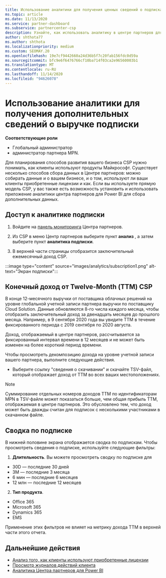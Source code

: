 ```yaml
---
title: Использование аналитики для получения ценных сведений о подписках
ms.topic: article
ms.date: 11/13/2020
ms.service: partner-dashboard
ms.subservice: partnercenter-csp
description: Узнайте, как использовать аналитику в центре партнеров для лучшего понимания бизнеса и того, как ваши клиенты используют приобретенные вами лицензии.
author: shthota77
ms.author: shthota
ms.localizationpriority: medium
ms.custom: SEOMAY.20
ms.openlocfilehash: 19e7cf9442660a24d36b5f7c20fab156fdc0d59a
ms.sourcegitcommit: bfc9e6f6476766cf10ba714f03ca2e96560003b1
ms.translationtype: MT
ms.contentlocale: ru-RU
ms.lasthandoff: 11/14/2020
ms.locfileid: "94626078"
---
```

# <a name="use-analytics-to-learn-more-about-subscription-revenue"></a>Использование аналитики для получения дополнительных сведений о выручке подписки

**Соответствующие роли**

- Глобальный администратор
- администратор партнера MPN.

Для планирования способов развития вашего бизнеса CSP нужно понимать, как клиенты используют продукты Майкрософт. Существует несколько способов сбора данных в Центре партнеров: можно собирать данные и о вашем бизнесе, и о том, используют ли ваши клиенты приобретенные лицензии и как. Если вы используете прямую модель CSP, у вас также есть возможность установить и использовать приложение аналитики центра партнеров для Power BI для сбора дополнительных данных.

## <a name="access-to-the-subscription-analytics"></a>Доступ к аналитике подписки

1. Войдите на [панель мониторинга](https://partner.microsoft.com/dashboard/home) Центра партнеров.
1. Из CSP в меню Центр партнеров выберите пункт **анализ** , а затем выберите пункт **аналитика подписки**.

1. В верхней части страницы отобразится заключительный ежемесячный доход CSP.

:::image type="content" source="images/analytics/subscription1.png" alt-text="Экран подписки":::

## <a name="trailing-twelve-month-ttm-csp-revenue"></a>Конечный доход от Twelve-Month (ТТМ) CSP

В конце 12-месячного выручки от поставщика облачных решений на уровне глобальной учетной записи партнера выручки по поставщику Cloud Solution. Данные обновляются 8-го числа каждого месяца, чтобы отобразить заключительный доход за двенадцать месяцев до прошлого месяца. Например, в 9 сентября 2020 года вы увидите ТТМ в течение фиксированного периода с 2019 сентября по 2020 августа.

Доход, отображаемый в центре партнеров, рассчитывается за фиксированный интервал времени в 12 месяцев и не может быть изменен на более короткий период времени.

Чтобы просмотреть декомпозицию дохода на уровне учетной записи вашего партнера, выполните следующие действия.

- Выберите ссылку "сведения о скачивании" и скачайте TSV-файл, который отображает доход от ТТМ во всех ваших местоположениях.

>[!NOTE] 
>Суммирование отдельных номеров доходов ТТМ по идентификаторам MPN в TSV-файле может показаться больше, чем общая прибыль ТТМ, отображаемая в центре партнеров. Это обусловлено тем, что доход может быть дважды считан для подписок с несколькими участниками в скачанном файле.

## <a name="subscription-summary"></a>Сводка по подписке

В нижней половине экрана отображается сводка по подпискам. Чтобы просмотреть сведения о подписке, используйте следующие фильтры:  

1. **Длительность**. Вы можете просмотреть сводку по подписке для 

- 30D — последние 30 дней
- 3M — последние 3 месяца
- 6 мин — последние 6 месяцев
- 12 млн — последние 12 месяцев

2. **Тип продукта**.
 
- Office 365
- Microsoft 365
- Dynamics 365
- EMS

Применение этих фильтров не влияет на метрику дохода ТТМ в верхней части этого отчета.


 
## <a name="next-steps"></a>Дальнейшие действия

- [Анализ того, как клиенты используют приобретенные лицензии](increasing-adoption-and-satisfaction.md)  
- [Просмотр журналов действий клиента](activity-logs.md)
- [Аналитика Центра партнеров для Power BI](power-bi-app-for-direct-partners.md)






